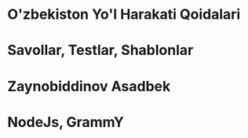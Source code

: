 # O'zbekiston Yo'l Harakati Qoidalari

# Savollar, Testlar, Shablonlar

# Zaynobiddinov Asadbek

# NodeJs, GrammY
